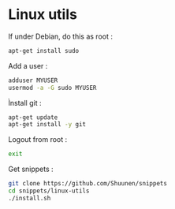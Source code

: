 
# Linux utils

If under Debian, do this as root :

````bash
apt-get install sudo
````

Add a user :

````bash
adduser MYUSER
usermod -a -G sudo MYUSER
````

Ìnstall git :

````bash
apt-get update
apt-get install -y git
````

Logout from root :

````bash
exit
````

Get snippets :

````bash
git clone https://github.com/Shuunen/snippets
cd snippets/linux-utils
./install.sh
````
